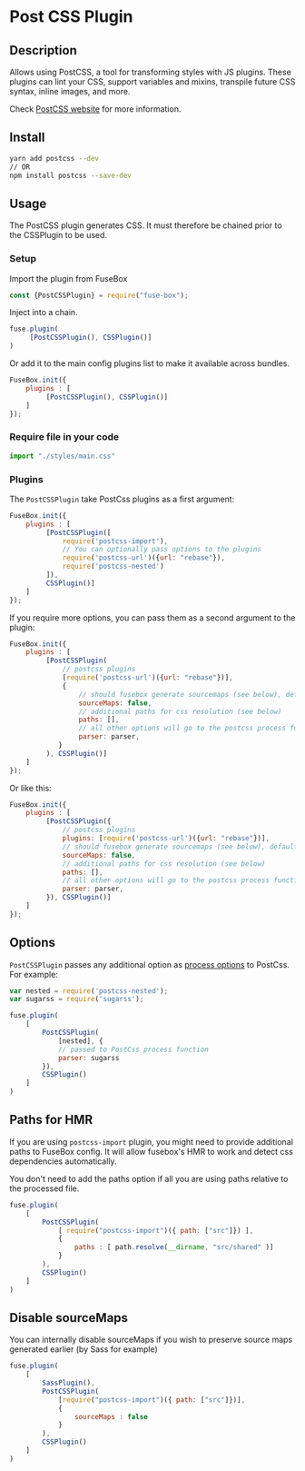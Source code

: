 # Post CSS Plugin

## Description

Allows using PostCSS, a tool for transforming styles with JS plugins.
These plugins can lint your CSS, support variables and mixins,
transpile future CSS syntax, inline images, and more.

Check [PostCSS website](http://postcss.org/) for more information.

## Install

```bash
yarn add postcss --dev
// OR
npm install postcss --save-dev
```

## Usage

The PostCSS plugin generates CSS. It must therefore be chained prior to the CSSPlugin to be used.

### Setup

Import the plugin from FuseBox

```js
const {PostCSSPlugin} = require("fuse-box");
```

Inject into a chain.

```js
fuse.plugin(
     [PostCSSPlugin(), CSSPlugin()]
)
```

Or add it to the main config plugins list to make it available across bundles.

```js
FuseBox.init({
    plugins : [
         [PostCSSPlugin(), CSSPlugin()]
    ]
});
```

### Require file in your code

```js
import "./styles/main.css"
```

### Plugins

The `PostCSSPlugin` take PostCss plugins as a first argument:

```js
FuseBox.init({
    plugins : [
         [PostCSSPlugin([
             require('postcss-import'),
             // You can optionally pass options to the plugins
             require('postcss-url')({url: "rebase"}),
             require('postcss-nested')
         ]),
         CSSPlugin()]
    ]
});
```

If you require more options, you can pass them as a second argument to the plugin:

```js
FuseBox.init({
    plugins : [
         [PostCSSPlugin(
             // postcss plugins
             [require('postcss-url')({url: "rebase"})],
             {
                 // should fusebox generate sourcemaps (see below), default: true
                 sourceMaps: false,
                 // additional paths for css resolution (see below)
                 paths: [],
                 // all other options will go to the postcss process function (see below)
                 parser: parser,
            }
         ), CSSPlugin()]
    ]
});
```

Or like this:

```js
FuseBox.init({
    plugins : [
         [PostCSSPlugin({
             // postcss plugins
             plugins: [require('postcss-url')({url: "rebase"})],
             // should fusebox generate sourcemaps (see below), default: true
             sourceMaps: false,
             // additional paths for css resolution (see below)
             paths: [],
             // all other options will go to the postcss process function (see below)
             parser: parser,
         }), CSSPlugin()]
    ]
});
```

## Options

`PostCSSPlugin` passes any additional option as [process options](http://api.postcss.org/global.html#processOptions)
to PostCss.
For example:

```js
var nested = require('postcss-nested');
var sugarss = require('sugarss');

fuse.plugin(
    [
        PostCSSPlugin(
            [nested], {
            // passed to PostCss process function
            parser: sugarss
        }),
        CSSPlugin()
    ]
)
```

## Paths for HMR

If you are using `postcss-import` plugin, you might need to provide additional paths to FuseBox config.
It will allow fusebox's HMR to work and detect css dependencies automatically.

You don't need to add the paths option if all you are using paths relative to the processed file.

```js
fuse.plugin(
    [
        PostCSSPlugin(
            [ require("postcss-import")({ path: ["src"]}) ],
            {
                paths : [ path.resolve(__dirname, "src/shared" )]
            }
        ),
        CSSPlugin()
    ]
)
```

## Disable sourceMaps

You can internally disable sourceMaps if you wish to preserve source maps generated earlier (by Sass for example)


```js
fuse.plugin(
    [
        SassPlugin(),
        PostCSSPlugin(
            [require("postcss-import")({ path: ["src"]})],
            {
                sourceMaps : false
            }
        ),
        CSSPlugin()
    ]
)
```
